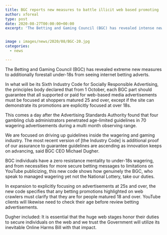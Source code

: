 ```yaml
---
title: BGC reports new measures to battle illicit web based promoting
author: xforeal 
type: post
date: 2020-08-27T00:00:00+00:00
excerpt: 'The Betting and Gaming Council (BGC) has revealed intense new measures to additionally forestall under-18s from seeing internet betting adverts '


image : images/news/2020/08/BGC-20.jpg
categories:
  - news

---
```

The Betting and Gaming Council (BGC) has revealed extreme new measures to additionally forestall under-18s from seeing internet betting adverts. 

In what will be its Sixth Industry Code for Socially Responsible Advertising, the principles body declared that from 1 October, each BGC part should guarantee that all supported or paid for web-based media advertisements must be focused at shoppers matured 25 and over, except if the site can demonstrate its promotions are explicitly focused at over 18s. 

This comes a day after the Advertising Standards Authority found that four gambling club administrators penetrated age-limited guidelines in 70 wagering advertisements during a multi month observing range. 

We are focused on driving up guidelines inside the wagering and gaming industry. The most recent version of [the Industry Code] is additional proof of our assurance to guarantee guidelines are ascending as innovation keeps on advancing, said BGC CEO Michael Dugher. 

BGC individuals have a zero resistance mentality to under-18s wagering, and from necessities for more secure betting messages to limitations on YouTube publicizing, this new code shows how genuinely the BGC, who speak to managed wagering yet not the National Lottery, take our duties. 

In expansion to explicitly focusing on advertisements at 25s and over, the new code specifies that any betting promotions highlighted on web crawlers must clarify that they are for people matured 18 and over. YouTube clients will likewise need to check their age before review betting advertisements. 

Dugher included: It is essential that the huge web stages honor their duties to secure individuals on the web and we trust the Government will utilize its inevitable Online Harms Bill with that impact.